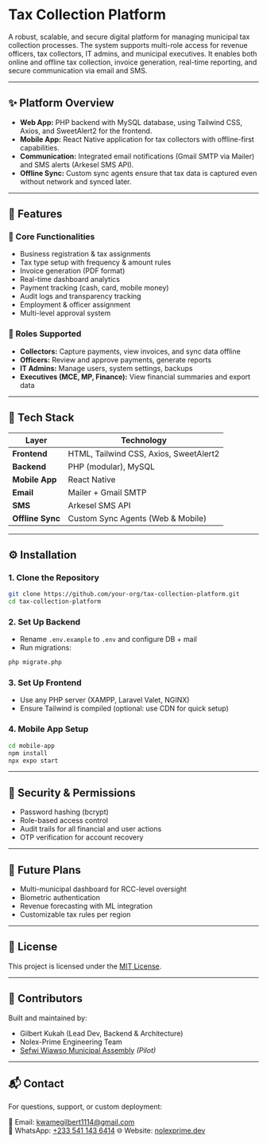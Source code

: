 # Tax Collection Platform

A robust, scalable, and secure digital platform for managing municipal tax collection processes. The system supports multi-role access for revenue officers, tax collectors, IT admins, and municipal executives. It enables both online and offline tax collection, invoice generation, real-time reporting, and secure communication via email and SMS.

---

## ✨ Platform Overview

- **Web App:** PHP backend with MySQL database, using Tailwind CSS, Axios, and SweetAlert2 for the frontend.
- **Mobile App:** React Native application for tax collectors with offline-first capabilities.
- **Communication:** Integrated email notifications (Gmail SMTP via Mailer) and SMS alerts (Arkesel SMS API).
- **Offline Sync:** Custom sync agents ensure that tax data is captured even without network and synced later.

---

## 📆 Features

### 🔹 Core Functionalities
- Business registration & tax assignments
- Tax type setup with frequency & amount rules
- Invoice generation (PDF format)
- Real-time dashboard analytics
- Payment tracking (cash, card, mobile money)
- Audit logs and transparency tracking
- Employment & officer assignment
- Multi-level approval system

### 🔹 Roles Supported
- **Collectors:** Capture payments, view invoices, and sync data offline
- **Officers:** Review and approve payments, generate reports
- **IT Admins:** Manage users, system settings, backups
- **Executives (MCE, MP, Finance):** View financial summaries and export data

---

## 🧰 Tech Stack

| Layer           | Technology                 |
|----------------|----------------------------|
| **Frontend**    | HTML, Tailwind CSS, Axios, SweetAlert2 |
| **Backend**     | PHP (modular), MySQL       |
| **Mobile App**  | React Native               |
| **Email**       | Mailer + Gmail SMTP        |
| **SMS**         | Arkesel SMS API            |
| **Offline Sync**| Custom Sync Agents (Web & Mobile) |

---

## ⚙️ Installation

### 1. Clone the Repository
```bash
git clone https://github.com/your-org/tax-collection-platform.git
cd tax-collection-platform
```

### 2. Set Up Backend
- Rename `.env.example` to `.env` and configure DB + mail
- Run migrations:
```bash
php migrate.php
```

### 3. Set Up Frontend
- Use any PHP server (XAMPP, Laravel Valet, NGINX)
- Ensure Tailwind is compiled (optional: use CDN for quick setup)

### 4. Mobile App Setup
```bash
cd mobile-app
npm install
npx expo start
```

---

## 🔐 Security & Permissions

- Password hashing (bcrypt)
- Role-based access control
- Audit trails for all financial and user actions
- OTP verification for account recovery

---

## 🚀 Future Plans

- Multi-municipal dashboard for RCC-level oversight
- Biometric authentication
- Revenue forecasting with ML integration
- Customizable tax rules per region

---

## 📄 License

This project is licensed under the [MIT License](LICENSE).

---

## 🙌 Contributors

Built and maintained by:
- Gilbert Kukah (Lead Dev, Backend & Architecture)
- Nolex-Prime Engineering Team
- [Sefwi Wiawso Municipal Assembly](#) *(Pilot)*

---

## 📬 Contact

For questions, support, or custom deployment:

📧 Email: kwamegilbert1114@gmail.com    
📱 WhatsApp: [+233 541 143 6414](https://wa.me/+233541436414)
🌐 Website: [nolexprime.dev](#)
